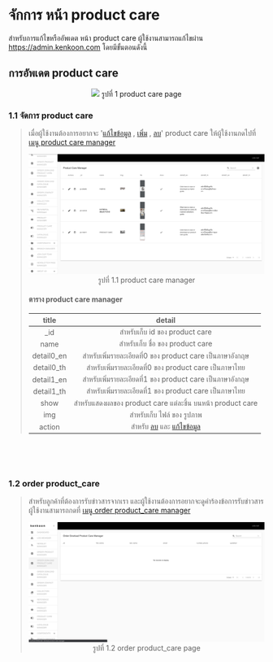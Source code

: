 # จักการ หน้า product care

สำหรับการแก้ไขหรืออัพเดต หน้า product care ผู้ใช้งานสามารถแก้ไขผ่าน https://admin.kenkoon.com โดยมีขั้นตอนดังนี้

## การอัพเดต product care

<p align="center" >
<img src=imgs/product_care_page.png >
รูปที่ 1 product care page
</p>

### 1.1 จัดการ product care

> เมื่อผู้ใช้งานต้องการอยากจะ '<a href=/docs/recommend/recommend.md#46-เมื่อผู้ใช้งานกดปุ่ม  >แก้ไขข้อมูล</a> , <a href=/docs/recommend/recommend.md#44-ปุ่ม-เพิ่ม  >เพิ่ม</a> , <a href=/docs/recommend/recommend.md#47-เมื่อกดปุ่ม >ลบ</a>'  product care ให้ผู้ใช้งานกดไปที่  <a href=/docs/recommend/recommend.md#312-เมนู-product-care-manager > เมนู product care manager</a></p>
> <p align="center" >
> <img src=imgs/product_care_manager_page.png >
> รูปที่ 1.1 product care manager
> </p>
>
> #### ตาราง product care manager
> | title | detail | 
> | :-----: | :------: |
> | _id    | สำหรับเก็บ id ของ product care | 
> | name | สำหรับเก็บ ชื่อ ของ product care | 
> | detail0_en | สำหรับเพิ่มรายละเอียดที่0 ของ product care เป็นภาษาอังกฤษ | 
> | detail0_th | สำหรับเพิ่มรายละเอียดที่0 ของ product care เป็นภาษาไทย | 
> | detail1_en | สำหรับเพิ่มรายละเอียดที่1 ของ product care เป็นภาษาอังกฤษ | 
> | detail1_th | สำหรับเพิ่มรายละเอียดที่1 ของ product care เป็นภาษาไทย | 
> | show | สำหรับแสดงผลของ product care แต่ละชิ้น บนหน้า product care  | 
> | img | สำหรับเก็บ ไฟล์ ของ รูปภาพ | 
> | action | สำหรับ <a href=/docs/recommend/recommend.md#47-เมื่อกดปุ่ม >ลบ</a> และ <a href=/docs/recommend/recommend.md#46-เมื่อผู้ใช้งานกดปุ่ม  >แก้ไขข้อมูล</a> | 

<br/>
<br/>
<br/>

### 1.2 order product_care
>สำหรับลูกค้าที่ต้องการรับข่าวสารจากเรา และผู้ใช้งานต้องการอยากจะดูคำร้องข้อการรับข่าวสาร ผู้ใช้งานสามารถกดที่ <a href=/docs/recommend/recommend.md#35-เมนู-order-dowload-product-care-manager > เมนู order product_care manager</a></p>
><p align="center" >
><img src=imgs/order_dowload_product_care_manager_page.png >
>รูปที่ 1.2 order product_care page
></p>
